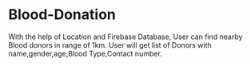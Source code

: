 # Blood-Donation
With the help of Location and Firebase Database, User can find nearby Blood donors in range of 1km.
User will get list of Donors with name,gender,age,Blood Type,Contact number.
